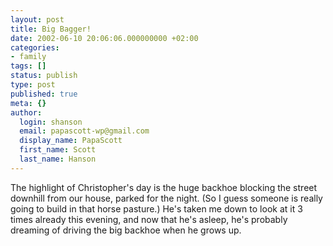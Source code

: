 ```yaml
---
layout: post
title: Big Bagger!
date: 2002-06-10 20:06:06.000000000 +02:00
categories:
- family
tags: []
status: publish
type: post
published: true
meta: {}
author:
  login: shanson
  email: papascott-wp@gmail.com
  display_name: PapaScott
  first_name: Scott
  last_name: Hanson
---
```

<p>The highlight of Christopher's day is  the huge backhoe blocking the street downhill from our house, parked for the night. (So I guess someone is really going to build in that horse pasture.) He's taken me down to look at it 3 times already this evening, and now that he's asleep, he's probably dreaming of driving the big backhoe when he grows up.</p>
